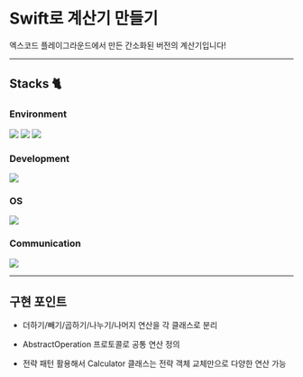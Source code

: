 # Swift로 계산기 만들기

엑스코드 플레이그라운드에서 만든 간소화된 버전의 계산기입니다!

---
## Stacks 🐈
### Environment
<img src="https://img.shields.io/badge/Xcode-1575F9.svg?style=for-the-badge&logo=Xcode&logoColor=white"> <img src="https://img.shields.io/badge/github-181717?style=for-the-badge&logo=github&logoColor=white"> <img src="https://img.shields.io/badge/git-F05032?style=for-the-badge&logo=git&logoColor=white">

### Development
<img src="https://img.shields.io/badge/Swift-F05138.svg?style=for-the-badge&logo=swift&logoColor=white">   

### OS
<img src="https://img.shields.io/badge/macOS-000000.svg?style=for-the-badge&logo=apple&logoColor=white">

### Communication
<img src="https://img.shields.io/badge/notion-000000?style=for-the-badge&logo=notion&logoColor=white">

---
## 구현 포인트

- 더하기/빼기/곱하기/나누기/나머지 연산을 각 클래스로 분리

- AbstractOperation 프로토콜로 공통 연산 정의

- 전략 패턴 활용해서 Calculator 클래스는 전략 객체 교체만으로 다양한 연산 가능
